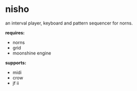 # nisho

an interval player, keyboard and pattern sequencer for norns.

**requires:**

- norns
- grid
- moonshine engine

**supports:**
- midi
- crow
- jf ii
